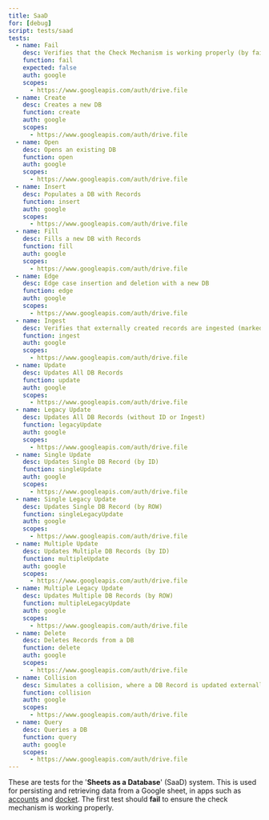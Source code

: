 ```yaml
---
title: SaaD
for: [debug]
script: tests/saad
tests:
  - name: Fail
    desc: Verifies that the Check Mechanism is working properly (by failing)
    function: fail
    expected: false
    auth: google
    scopes:
      - https://www.googleapis.com/auth/drive.file
  - name: Create
    desc: Creates a new DB
    function: create
    auth: google
    scopes:
      - https://www.googleapis.com/auth/drive.file
  - name: Open
    desc: Opens an existing DB
    function: open
    auth: google
    scopes:
      - https://www.googleapis.com/auth/drive.file
  - name: Insert
    desc: Populates a DB with Records
    function: insert
    auth: google
    scopes:
      - https://www.googleapis.com/auth/drive.file
  - name: Fill
    desc: Fills a new DB with Records
    function: fill
    auth: google
    scopes:
      - https://www.googleapis.com/auth/drive.file
  - name: Edge
    desc: Edge case insertion and deletion with a new DB
    function: edge
    auth: google
    scopes:
      - https://www.googleapis.com/auth/drive.file
  - name: Ingest
    desc: Verifies that externally created records are ingested (marked with an ID) properly
    function: ingest
    auth: google
    scopes:
      - https://www.googleapis.com/auth/drive.file
  - name: Update
    desc: Updates All DB Records
    function: update
    auth: google
    scopes:
      - https://www.googleapis.com/auth/drive.file
  - name: Legacy Update
    desc: Updates All DB Records (without ID or Ingest)
    function: legacyUpdate
    auth: google
    scopes:
      - https://www.googleapis.com/auth/drive.file
  - name: Single Update
    desc: Updates Single DB Record (by ID)
    function: singleUpdate
    auth: google
    scopes:
      - https://www.googleapis.com/auth/drive.file
  - name: Single Legacy Update
    desc: Updates Single DB Record (by ROW)
    function: singleLegacyUpdate
    auth: google
    scopes:
      - https://www.googleapis.com/auth/drive.file
  - name: Multiple Update
    desc: Updates Multiple DB Records (by ID)
    function: multipleUpdate
    auth: google
    scopes:
      - https://www.googleapis.com/auth/drive.file
  - name: Multiple Legacy Update
    desc: Updates Multiple DB Records (by ROW)
    function: multipleLegacyUpdate
    auth: google
    scopes:
      - https://www.googleapis.com/auth/drive.file
  - name: Delete
    desc: Deletes Records from a DB
    function: delete
    auth: google
    scopes:
      - https://www.googleapis.com/auth/drive.file
  - name: Collision
    desc: Simulates a collision, where a DB Record is updated externally
    function: collision
    auth: google
    scopes:
      - https://www.googleapis.com/auth/drive.file
  - name: Query
    desc: Queries a DB
    function: query
    auth: google
    scopes:
      - https://www.googleapis.com/auth/drive.file
---
```

These are tests for the '__Sheets as a Database__' (SaaD) system. This is used for persisting and retrieving data from a Google sheet, in apps such as [accounts](/accounts) and [docket](/docket). The first test should __fail__ to ensure the check mechanism is working properly.